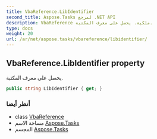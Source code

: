 ```yaml
---
title: VbaReference.LibIdentifier
second_title: Aspose.Tasks لمرجع .NET API
description: VbaReference ملكية. يحصل على معرف المكتبة.
type: docs
weight: 20
url: /ar/net/aspose.tasks/vbareference/libidentifier/
---
```

## VbaReference.LibIdentifier property

يحصل على معرف المكتبة.

```csharp
public string LibIdentifier { get; }
```

### أنظر أيضا

* class [VbaReference](../)
* مساحة الاسم [Aspose.Tasks](../../vbareference/)
* المجسم [Aspose.Tasks](../../../)


